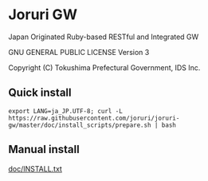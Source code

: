 Joruri GW
==========

Japan Originated Ruby-based RESTful and Integrated GW

GNU GENERAL PUBLIC LICENSE Version 3

Copyright (C) Tokushima Prefectural Government, IDS Inc.


## Quick install

    export LANG=ja_JP.UTF-8; curl -L https://raw.githubusercontent.com/joruri/joruri-gw/master/doc/install_scripts/prepare.sh | bash

## Manual install

[doc/INSTALL.txt](doc/INSTALL.txt)


